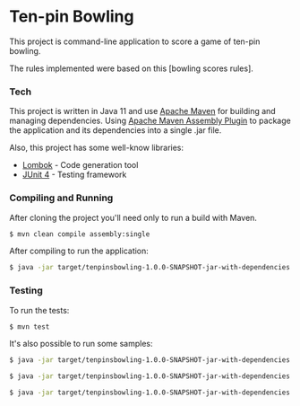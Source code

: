# Ten-pin Bowling

This project is command-line application to score a game of ten-pin bowling.

The rules implemented were based on this [bowling scores rules].

### Tech

This project is written in Java 11 and use [Apache Maven] for building and managing
dependencies. Using [Apache Maven Assembly Plugin] to package the application
and its dependencies into a single .jar file.

Also, this project has some well-know libraries:

* [Lombok] - Code generation tool
* [JUnit 4] - Testing framework


### Compiling and Running

After cloning the project you'll need only to run a build with Maven.

```sh
$ mvn clean compile assembly:single
```

After compiling to run the application:

```sh
$ java -jar target/tenpinsbowling-1.0.0-SNAPSHOT-jar-with-dependencies.jar <path to file>
```

### Testing

To run the tests:
```sh
$ mvn test 
```
It's also possible to run some samples:

```sh
$ java -jar target/tenpinsbowling-1.0.0-SNAPSHOT-jar-with-dependencies.jar src/main/resources/samples/zero_score # this a sample of a game with zero score 

$ java -jar target/tenpinsbowling-1.0.0-SNAPSHOT-jar-with-dependencies.jar src/main/resources/samples/perfect_game # this a sample of a game with a perfect score 

$ java -jar target/tenpinsbowling-1.0.0-SNAPSHOT-jar-with-dependencies.jar src/main/resources/samples/two_players # this a sample of a game with two players 
```


  [Apache Maven]: <https://maven.apache.org/>
  [Apache Maven Assembly Plugin]: <http://maven.apache.org/plugins/maven-assembly-plugin/>
  [bowling scores rules tutorial]: <https://www.youtube.com/watch?v=aBe71sD8o8c/>
  [JUnit 4]: <https://junit.org/junit4/>
  [Lombok]: <https://projectlombok.org/>
